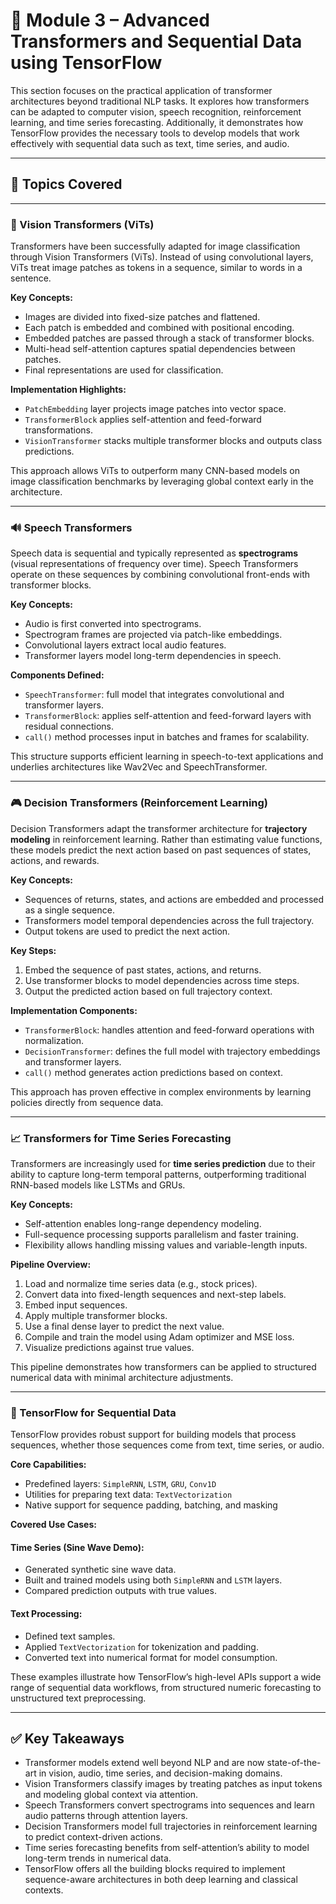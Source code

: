 # 🧠 Module 3 – Advanced Transformers and Sequential Data using TensorFlow

This section focuses on the practical application of transformer architectures beyond traditional NLP tasks. It explores how transformers can be adapted to computer vision, speech recognition, reinforcement learning, and time series forecasting. Additionally, it demonstrates how TensorFlow provides the necessary tools to develop models that work effectively with sequential data such as text, time series, and audio.

---

## 🔷 Topics Covered

---

### 📸 Vision Transformers (ViTs)

Transformers have been successfully adapted for image classification through Vision Transformers (ViTs). Instead of using convolutional layers, ViTs treat image patches as tokens in a sequence, similar to words in a sentence.

**Key Concepts:**

- Images are divided into fixed-size patches and flattened.
- Each patch is embedded and combined with positional encoding.
- Embedded patches are passed through a stack of transformer blocks.
- Multi-head self-attention captures spatial dependencies between patches.
- Final representations are used for classification.

**Implementation Highlights:**

- `PatchEmbedding` layer projects image patches into vector space.
- `TransformerBlock` applies self-attention and feed-forward transformations.
- `VisionTransformer` stacks multiple transformer blocks and outputs class predictions.

This approach allows ViTs to outperform many CNN-based models on image classification benchmarks by leveraging global context early in the architecture.

---

### 🔊 Speech Transformers

Speech data is sequential and typically represented as **spectrograms** (visual representations of frequency over time). Speech Transformers operate on these sequences by combining convolutional front-ends with transformer blocks.

**Key Concepts:**

- Audio is first converted into spectrograms.
- Spectrogram frames are projected via patch-like embeddings.
- Convolutional layers extract local audio features.
- Transformer layers model long-term dependencies in speech.

**Components Defined:**

- `SpeechTransformer`: full model that integrates convolutional and transformer layers.
- `TransformerBlock`: applies self-attention and feed-forward layers with residual connections.
- `call()` method processes input in batches and frames for scalability.

This structure supports efficient learning in speech-to-text applications and underlies architectures like Wav2Vec and SpeechTransformer.

---

### 🎮 Decision Transformers (Reinforcement Learning)

Decision Transformers adapt the transformer architecture for **trajectory modeling** in reinforcement learning. Rather than estimating value functions, these models predict the next action based on past sequences of states, actions, and rewards.

**Key Concepts:**

- Sequences of returns, states, and actions are embedded and processed as a single sequence.
- Transformers model temporal dependencies across the full trajectory.
- Output tokens are used to predict the next action.

**Key Steps:**

1. Embed the sequence of past states, actions, and returns.
2. Use transformer blocks to model dependencies across time steps.
3. Output the predicted action based on full trajectory context.

**Implementation Components:**

- `TransformerBlock`: handles attention and feed-forward operations with normalization.
- `DecisionTransformer`: defines the full model with trajectory embeddings and transformer layers.
- `call()` method generates action predictions based on context.

This approach has proven effective in complex environments by learning policies directly from sequence data.

---

### 📈 Transformers for Time Series Forecasting

Transformers are increasingly used for **time series prediction** due to their ability to capture long-term temporal patterns, outperforming traditional RNN-based models like LSTMs and GRUs.

**Key Concepts:**

- Self-attention enables long-range dependency modeling.
- Full-sequence processing supports parallelism and faster training.
- Flexibility allows handling missing values and variable-length inputs.

**Pipeline Overview:**

1. Load and normalize time series data (e.g., stock prices).
2. Convert data into fixed-length sequences and next-step labels.
3. Embed input sequences.
4. Apply multiple transformer blocks.
5. Use a final dense layer to predict the next value.
6. Compile and train the model using Adam optimizer and MSE loss.
7. Visualize predictions against true values.

This pipeline demonstrates how transformers can be applied to structured numerical data with minimal architecture adjustments.

---

### 🔁 TensorFlow for Sequential Data

TensorFlow provides robust support for building models that process sequences, whether those sequences come from text, time series, or audio.

**Core Capabilities:**

- Predefined layers: `SimpleRNN`, `LSTM`, `GRU`, `Conv1D`
- Utilities for preparing text data: `TextVectorization`
- Native support for sequence padding, batching, and masking

**Covered Use Cases:**

#### Time Series (Sine Wave Demo):

- Generated synthetic sine wave data.
- Built and trained models using both `SimpleRNN` and `LSTM` layers.
- Compared prediction outputs with true values.

#### Text Processing:

- Defined text samples.
- Applied `TextVectorization` for tokenization and padding.
- Converted text into numerical format for model consumption.

These examples illustrate how TensorFlow’s high-level APIs support a wide range of sequential data workflows, from structured numeric forecasting to unstructured text preprocessing.

---

## ✅ Key Takeaways

- Transformer models extend well beyond NLP and are now state-of-the-art in vision, audio, time series, and decision-making domains.
- Vision Transformers classify images by treating patches as input tokens and modeling global context via attention.
- Speech Transformers convert spectrograms into sequences and learn audio patterns through attention layers.
- Decision Transformers model full trajectories in reinforcement learning to predict context-driven actions.
- Time series forecasting benefits from self-attention’s ability to model long-term trends in numerical data.
- TensorFlow offers all the building blocks required to implement sequence-aware architectures in both deep learning and classical contexts.
